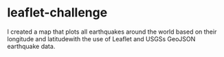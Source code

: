 # leaflet-challenge
 I created a map that plots all earthquakes around the world based on their longitude and latitudewith the use of Leaflet and USGSs GeoJSON earthquake data.


